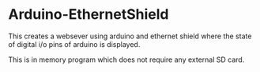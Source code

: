# Arduino-EthernetShield
This creates a websever using arduino and ethernet shield where the state of digital i/o pins of arduino is displayed. 

This is in memory program which does not require any external SD card.

